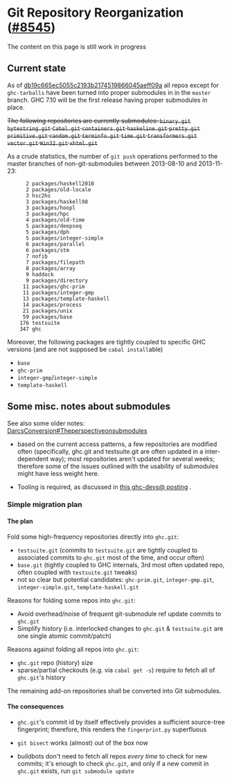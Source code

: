 # Git Repository Reorganization ([\#8545](https://gitlab.haskell.org//ghc/ghc/issues/8545))


The content on this page is still work in progress

## Current state



As of [db19c665ec5055c2193b2174519866045aeff09a](/trac/ghc/changeset/db19c665ec5055c2193b2174519866045aeff09a/ghc) all repos except for `ghc-tarballs` have been turned into proper submodules in in the `master` branch. GHC 7.10 will be the first release having proper submodules in place.



~~The following repositories are currently submodules: `binary.git` `bytestring.git` `Cabal.git` `containers.git` `haskeline.git` `pretty.git` `primitive.git` `random.git` `terminfo.git` `time.git` `transformers.git` `vector.git` `Win32.git` `xhtml.git`~~



As a crude statistics, the number of `git push` operations performed to the master branches of non-git-submodules between 2013-08-10 and 2013-11-23:

```wiki
      2 packages/haskell2010
      2 packages/old-locale
      3 hsc2hs
      3 packages/haskell98
      3 packages/hoopl
      3 packages/hpc
      4 packages/old-time
      5 packages/deepseq
      5 packages/dph
      5 packages/integer-simple
      6 packages/parallel
      6 packages/stm
      7 nofib
      7 packages/filepath
      8 packages/array
      9 haddock
      9 packages/directory
     11 packages/ghc-prim
     11 packages/integer-gmp
     13 packages/template-haskell
     14 packages/process
     21 packages/unix
     59 packages/base
    176 testsuite
    347 ghc
```


Moreover, the following packages are tightly coupled to specific GHC versions (and are not supposed be `cabal install`able)

- `base`
- `ghc-prim`
- `integer-gmp`/`integer-simple`
- `template-haskell`

## Some misc. notes about submodules


See also some older notes: [DarcsConversion\#Theperspectiveonsubmodules](darcs-conversion#the-perspective-on-submodules)

- based on the current access patterns, a few repositories are modified often (specifically,  ghc.git and testsuite.git are often updated in a inter-dependent way); most repositories aren't updated for several weeks; therefore some of the issues outlined with the usability of submodules might have less weight here.

- Tooling is required, as discussed in [ this ghc-devs@ posting](http://permalink.gmane.org/gmane.comp.lang.haskell.ghc.devel/2718) .

### Simple migration plan

#### The plan


Fold some high-frequency repositories directly into `ghc.git`:

- `testsuite.git` (commits to `testsuite.git` are tightly coupled to associated commits to `ghc.git` most of the time, and occur often)
- `base.git` (tightly coupled to GHC internals, 3rd most often updated repo, often coupled with `testsuite.git` tweaks)
- not so clear but potential candidates: `ghc-prim.git`, `integer-gmp.git`, `integer-simple.git`, `template-haskell.git`


Reasons for folding some repos into `ghc.git`:

- Avoid overhead/noise of frequent git-submodule ref update commits to `ghc.git`
- Simplify history (i.e. interlocked changes to `ghc.git` & `testsuite.git` are one single atomic commit/patch)


Reasons against folding all repos into `ghc.git`:

- `ghc.git` repo (history) size
- sparse/partial checkouts (e.g. via `cabal get -s`) require to fetch all of `ghc.git`'s history


 



The remaining add-on repositories shall be converted into Git submodules.


#### The consequences


- `ghc.git`'s commit id by itself effectively provides a sufficient source-tree fingerprint; therefore, this renders the `fingerprint.py` superfluous

- `git bisect` works (almost) out of the box now

- buildbots don't need to fetch all repos *every time* to check for new commits; it's enough to check `ghc.git`, and only if a new commit in `ghc.git` exists, run `git submodule update`
